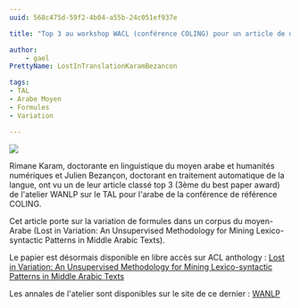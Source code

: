 ```yaml
---
uuid: 568c475d-59f2-4b04-a55b-24c051ef937e

title: "Top 3 au workshop WACL (conférence COLING) pour un article de doctorant.e.s de CERES"

author:
    - gael
PrettyName: LostInTranslationKaramBezancon 

tags:
- TAL
- Arabe Moyen
- Formules
- Variation

---
```


![](fete.jpg)

 Rimane Karam, doctorante en linguistique du moyen arabe et humanités numériques et Julien Bezançon, doctorant en traitement automatique de la langue, ont vu un de leur article classé top 3 (3ème du best paper award) de l'atelier WANLP sur le TAL pour l'arabe de la conférence de référence COLING.

 Cet article porte sur la variation de formules dans un corpus du moyen-Arabe (Lost in Variation: An Unsupervised Methodology for Mining Lexico-syntactic Patterns in Middle Arabic Texts). 


Le papier est désormais disponible en libre accès sur ACL anthology : [Lost in Variation: An Unsupervised Methodology for Mining Lexico-syntactic Patterns in Middle Arabic Texts](https://aclanthology.org/2025.wacl-1.3/)

Les annales de l'atelier sont disponibles sur le site de ce dernier : [WANLP](https://wp.lancs.ac.uk/wacl4/)
